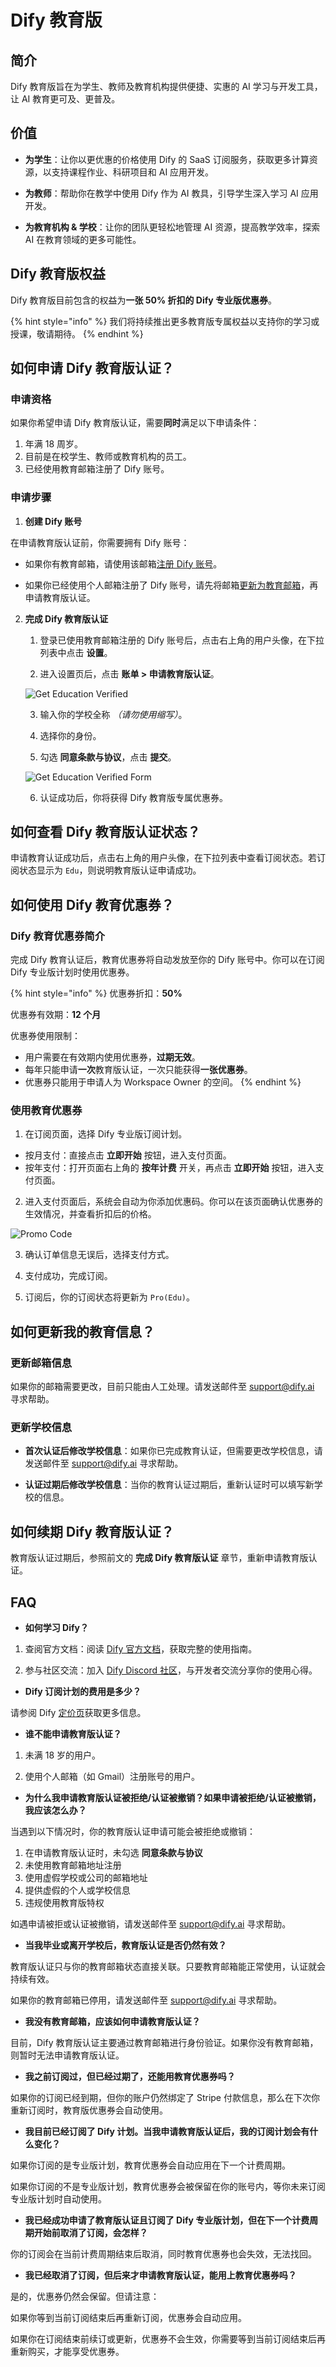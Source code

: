 # Dify 教育版

## 简介

Dify 教育版旨在为学生、教师及教育机构提供便捷、实惠的 AI 学习与开发工具，让 AI 教育更可及、更普及。

## 价值

-   **为学生**：让你以更优惠的价格使用 Dify 的 SaaS 订阅服务，获取更多计算资源，以支持课程作业、科研项目和 AI 应用开发。

-   **为教师**：帮助你在教学中使用 Dify 作为 AI 教具，引导学生深入学习 AI 应用开发。

-   **为教育机构 & 学校**：让你的团队更轻松地管理 AI 资源，提高教学效率，探索 AI 在教育领域的更多可能性。

## Dify 教育版权益

Dify 教育版目前包含的权益为**一张 50% 折扣的 Dify 专业版优惠券**。

{% hint style="info" %}
我们将持续推出更多教育版专属权益以支持你的学习或授课，敬请期待。
{% endhint %}

## 如何申请 Dify 教育版认证？

### 申请资格

如果你希望申请 Dify 教育版认证，需要**同时**满足以下申请条件：

1.  年满 18 周岁。
2.  目前是在校学生、教师或教育机构的员工。
3.  已经使用教育邮箱注册了 Dify 账号。

### 申请步骤

1.  **创建 Dify 账号**

在申请教育版认证前，你需要拥有 Dify 账号：

-   如果你有教育邮箱，请使用该邮箱[注册 Dify 账号](https://cloud.dify.ai/signin)。

-   如果你已经使用个人邮箱注册了 Dify 账号，请先将邮箱[更新为教育邮箱](https://docs.dify.ai/zh-hans/guides/management/personal-account-management)，再申请教育版认证。

2.  **完成 Dify 教育版认证**

    1.  登录已使用教育邮箱注册的 Dify 账号后，点击右上角的用户头像，在下拉列表中点击 **设置**。

    2.  进入设置页后，点击 **账单 > 申请教育版认证**。

    ![Get Education Verified](https://assets-docs.dify.ai/2025/03/662ee0255a499ab4184fd617e0f5767d.png)

    3.  输入你的学校全称 *（请勿使用缩写）*。

    4.  选择你的身份。

    5.  勾选 **同意条款与协议**，点击 **提交**。

    ![Get Education Verified Form](https://assets-docs.dify.ai/2025/03/47bf2c0674b04ad7eced99adb57ef7dc.png)

    6.  认证成功后，你将获得 Dify 教育版专属优惠券。

## 如何查看 Dify 教育版认证状态？

申请教育认证成功后，点击右上角的用户头像，在下拉列表中查看订阅状态。若订阅状态显示为 `Edu`，则说明教育版认证申请成功。

## 如何使用 Dify 教育优惠券？

### Dify 教育优惠券简介

完成 Dify 教育认证后，教育优惠券将自动发放至你的 Dify 账号中。你可以在订阅 Dify 专业版计划时使用优惠券。

{% hint style="info" %}
优惠券折扣：**50%**

优惠券有效期：**12 个月**

优惠券使用限制：
-   用户需要在有效期内使用优惠券，**过期无效**。
-   每年只能申请**一次**教育版认证，一次只能获得**一张优惠券**。
-   优惠券只能用于申请人为 Workspace Owner 的空间。
{% endhint %}

### 使用教育优惠券

1.  在订阅页面，选择 Dify 专业版订阅计划。

- 按月支付：直接点击 **立即开始** 按钮，进入支付页面。
- 按年支付：打开页面右上角的 **按年计费** 开关，再点击 **立即开始** 按钮，进入支付页面。

2.  进入支付页面后，系统会自动为你添加优惠码。你可以在该页面确认优惠券的生效情况，并查看折扣后的价格。

![Promo Code](https://assets-docs.dify.ai/2025/03/b72d21a1df9cfa1adcf2271fa8d9bb69.png)

3.  确认订单信息无误后，选择支付方式。

4.  支付成功，完成订阅。

5.  订阅后，你的订阅状态将更新为 `Pro(Edu)`。

## 如何更新我的教育信息？

### 更新邮箱信息

如果你的邮箱需要更改，目前只能由人工处理。请发送邮件至 <support@dify.ai> 寻求帮助。

### 更新学校信息

-   **首次认证后修改学校信息**：如果你已完成教育认证，但需要更改学校信息，请发送邮件至 <support@dify.ai> 寻求帮助。

-   **认证过期后修改学校信息**：当你的教育认证过期后，重新认证时可以填写新学校的信息。

## 如何续期 Dify 教育版认证？

教育版认证过期后，参照前文的 **完成 Dify 教育版认证** 章节，重新申请教育版认证。

## FAQ

-   **如何学习 Dify？**

1. 查阅官方文档：阅读 [Dify 官方文档](https://docs.dify.ai/)，获取完整的使用指南。
    
2. 参与社区交流：加入 [Dify Discord 社区](https://discord.com/invite/FngNHpbcY7)，与开发者交流分享你的使用心得。

-   **Dify 订阅计划的费用是多少？**

请参阅 Dify [定价页](https://dify.ai/pricing)获取更多信息。

-   **谁不能申请教育版认证？**

1.  未满 18 岁的用户。

2.  使用个人邮箱（如 Gmail）注册账号的用户。

-   **为什么我申请教育版认证被拒绝/认证被撤销？如果申请被拒绝/认证被撤销，我应该怎么办？**

当遇到以下情况时，你的教育版认证申请可能会被拒绝或撤销：

1. 在申请教育版认证时，未勾选 **同意条款与协议**
2. 未使用教育邮箱地址注册
3. 使用虚假学校或公司的邮箱地址
4. 提供虚假的个人或学校信息
5. 违规使用教育版特权

如遇申请被拒或认证被撤销，请发送邮件至 <support@dify.ai> 寻求帮助。

-   **当我毕业或离开学校后，教育版认证是否仍然有效？**

教育版认证只与你的教育邮箱状态直接关联。只要教育邮箱能正常使用，认证就会持续有效。

如果你的教育邮箱已停用，请发送邮件至 <support@dify.ai> 寻求帮助。

-   **我没有教育邮箱，应该如何申请教育版认证？**

目前，Dify 教育版认证主要通过教育邮箱进行身份验证。如果你没有教育邮箱，则暂时无法申请教育版认证。

-   **我之前订阅过，但已经过期了，还能用教育优惠券吗？**

如果你的订阅已经到期，但你的账户仍然绑定了 Stripe 付款信息，那么在下次你重新订阅时，教育版优惠券会自动使用。

-   **我目前已经订阅了 Dify 计划。当我申请教育版认证后，我的订阅计划会有什么变化？**

如果你订阅的是专业版计划，教育优惠券会自动应用在下一个计费周期。

如果你订阅的不是专业版计划，教育优惠券会被保留在你的账号内，等你未来订阅专业版计划时自动使用。

-   **我已经成功申请了教育版认证且订阅了 Dify 专业版计划，但在下一个计费周期开始前取消了订阅，会怎样？**

你的订阅会在当前计费周期结束后取消，同时教育优惠券也会失效，无法找回。

-   **我已经取消了订阅，但后来才申请教育版认证，能用上教育优惠券吗？**

是的，优惠券仍然会保留。但请注意：

如果你等到当前订阅结束后再重新订阅，优惠券会自动应用。

如果你在订阅结束前续订或更新，优惠券不会生效，你需要等到当前订阅结束后再重新购买，才能享受优惠券。
